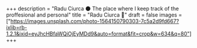 +++
description = "Radu Ciurca 🌑 The place where I keep track of the proffesional and personal"
title = "Radu Ciurca 🦄"
draft = false
images = ["https://images.unsplash.com/photo-1564150790303-7c5a2d9fd667?ixlib=rb-1.2.1&ixid=eyJhcHBfaWQiOjEyMDd9&auto=format&fit=crop&w=634&q=80"]
+++
